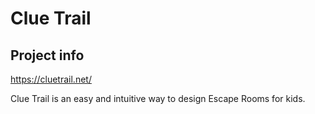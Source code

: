 # Clue Trail

## Project info

https://cluetrail.net/

Clue Trail is an easy and intuitive way to design Escape Rooms for kids.
